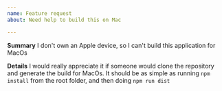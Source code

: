 ```yaml
---
name: Feature request
about: Need help to build this on Mac

---
```


**Summary**
I don't own an Apple device, so I can't build this application for MacOs

**Details**
I would really appreciate it if someone would clone the repository and generate the build for MacOs. It should be as simple as running ```npm install``` from the root folder, and then doing ```npm run dist ```

